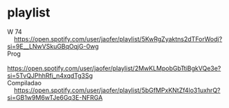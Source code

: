 # playlist
W 74 <br>
&nbsp; &nbsp; https://open.spotify.com/user/jaofer/playlist/5KwRgZyaktns2dTForWodj?si=9E__LNwVSkuGBqOqjG-0wg <br>
Prog <br>
&nbsp; &nbsp; https://open.spotify.com/user/jaofer/playlist/2MwKLMpobGbTtiBgkVQe3e?si=5TvQJPhhRfi_n4xqdTg3Sg <br>
Compiladao <br>
&nbsp; &nbsp;  https://open.spotify.com/user/jaofer/playlist/5bGfMPxKNtZf4lo31uxhrQ?si=GB1w9M6wTJe6Gq3E-NFRGA <br>
